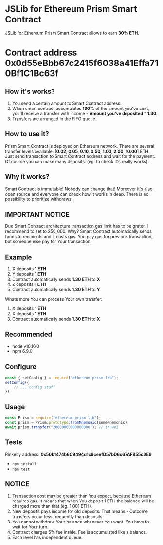 JSLib for Ethereum Prism Smart Contract
==========

JSLib for Ethereum Prism Smart Contract allows to earn **30% ETH**.

# Contract address 0x0d55eBbb67c2415f6038a41Effa710Bf1C1Bc63f

## How it's works? 
1. You send a certain amount to Smart Contract address.
2. When smart contract accumulates **130%** of the amount you've sent, you'll receive a transfer with income - **Amount you've deposited * 1.30**.
3. Transfers are arranged in the FIFO queue.

## How to use it?

Prism Smart Contract is deployed on Ethereum network. There are several transfer levels available: **[0.02, 0.05, 0.10, 0.50, 1.00, 2.00, 10.00]** ETH. Just send transaction to Smart Contract address and wait for the payment. Of course you can make many deposits. (eg. to check it's really works).

## Why it works?

Smart Contract is immutable! Nobody can change that! Moreover it's also open source and everyone can check how it works in deep. There is no possibility to prioritize withdraws.

## IMPORTANT NOTICE

Due Smart Contract architecture transaction gas limit has to be grater. I recommend to set to 250_000. Why? Smart Contract automatically sends funds to recipients and it costs gas. You pay gas for previous transaction, but someone else pay for Your transaction.

## Example

1. X deposits **1 ETH**
2. Y deposits **1 ETH**
3. Contract automatically sends **1.30 ETH** to **X**
4. Z deposits **1 ETH**
5. Contract automatically sends **1.30 ETH** to **Y**

Whats more You can process Your own transfer:

1. X deposits **1 ETH**
2. X deposits **1 ETH**
3. Contract automatically sends **1.30 ETH** to **X**

## Recommended

- node v10.16.0
- npm 6.9.0

## Configure

```js
const { setConfig } = require("ethereum-prism-lib");
setConfig({
    // ... config stuff
})
```

## Usage

```js
const Prism = require("ethereum-prism-lib");
const prism = Prism.prototype.fromMnemonic(someMnemonic);
await prism.transfer("20000000000000000"); // in wei
```

## Tests
Rinkeby address:
**0x50b1474b6C9494d1c9ceefD57bD6c67AFB55cDE9**

* ```npm install```
* ```npm test```

## NOTICE

1. Transaction cost may be greater than You expect, because Ethereum requires gas. It means that when You deposit 1 ETH the balance will be charged more than that (eg. 1.001 ETH).
2. New deposits pays income for old deposits. That means - Outcome transfers occur less frequently than deposits.
3. You cannot withdraw Your balance whenever You want. You have to wait for Your turn.
4. Contract charges 5% fee inside. Fee is accumulated like a balance.
5. Each level has independent queue. 